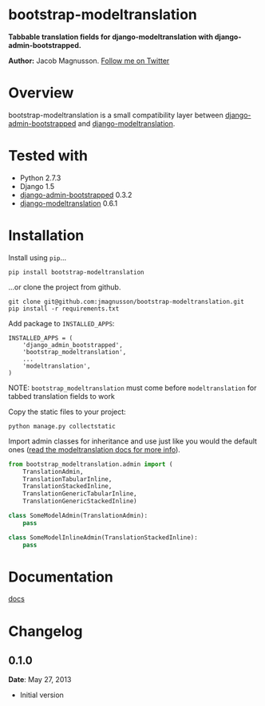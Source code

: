 # bootstrap-modeltranslation

**Tabbable translation fields for django-modeltranslation with django-admin-bootstrapped.**

**Author:** Jacob Magnusson. [Follow me on Twitter][twitter]

# Overview

bootstrap-modeltranslation is a small compatibility layer between [django-admin-bootstrapped] and [django-modeltranslation].

# Tested with

* Python 2.7.3
* Django 1.5
* [django-admin-bootstrapped] 0.3.2
* [django-modeltranslation] 0.6.1

# Installation

Install using `pip`...

    pip install bootstrap-modeltranslation

...or clone the project from github.

    git clone git@github.com:jmagnusson/bootstrap-modeltranslation.git
    pip install -r requirements.txt

Add package to `INSTALLED_APPS`:

    INSTALLED_APPS = (
        'django_admin_bootstrapped',
        'bootstrap_modeltranslation',
        ...
        'modeltranslation',
    )

NOTE: `bootstrap_modeltranslation` must come before `modeltranslation` for tabbed translation fields to work

Copy the static files to your project:

    python manage.py collectstatic

Import admin classes for inheritance and use just like you would the default ones ([read the modeltranslation docs for more info][django-modeltranslation-docs-admin]).

```python
from bootstrap_modeltranslation.admin import (
    TranslationAdmin,
    TranslationTabularInline, 
    TranslationStackedInline, 
    TranslationGenericTabularInline,
    TranslationGenericStackedInline)

class SomeModelAdmin(TranslationAdmin):
    pass

class SomeModelInlineAdmin(TranslationStackedInline):
    pass
```

# Documentation

[docs]

# Changelog

## 0.1.0

**Date**: May 27, 2013

* Initial version

[twitter]: https://twitter.com/pyjacob
[docs]: https://github.com/jmagnusson/bootstrap-modeltranslation
[django-modeltranslation]: https://github.com/deschler/django-modeltranslation
[django-modeltranslation-docs-admin]: https://django-modeltranslation.readthedocs.org/en/latest/admin.html
[django-admin-bootstrapped]: https://github.com/riccardo-forina/django-admin-bootstrapped

